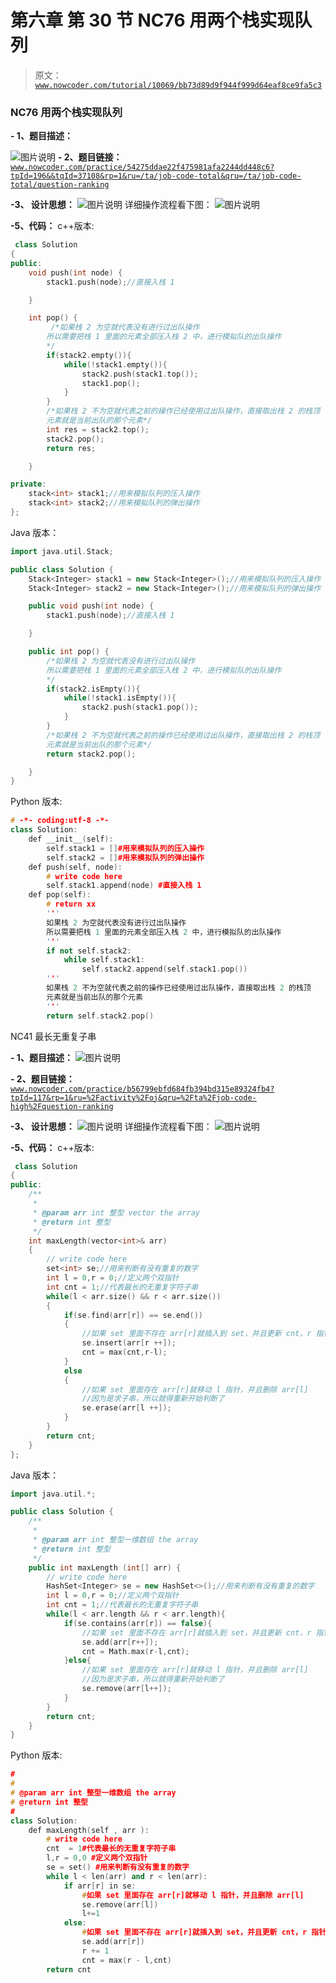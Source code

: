 # 第六章 第 30 节 NC76 用两个栈实现队列

> 原文：[`www.nowcoder.com/tutorial/10069/bb73d89d9f944f999d64eaf8ce9fa5c3`](https://www.nowcoder.com/tutorial/10069/bb73d89d9f944f999d64eaf8ce9fa5c3)

### NC76 用两个栈实现队列

**- 1、题目描述：**

![图片说明](img/0d3061e504813e1e4f6e3dc56852cfa4.png "图片标题")
**- 2、题目链接：**
[`www.nowcoder.com/practice/54275ddae22f475981afa2244dd448c6?tpId=196&&tqId=37108&rp=1&ru=/ta/job-code-total&qru=/ta/job-code-total/question-ranking`](https://www.nowcoder.com/practice/54275ddae22f475981afa2244dd448c6?tpId=196&&tqId=37108&rp=1&ru=/ta/job-code-total&qru=/ta/job-code-total/question-ranking)

**-3、 设计思想：**
![图片说明](img/4fc51a5bfb6a50b8c1d2c4417ce726d8.png "图片标题")
详细操作流程看下图：
![图片说明](img/e225cd28a4fbfea48b7c8298570bc4ec.png "图片标题")

**-5、代码：**
c++版本:

```cpp
 class Solution
{
public:
    void push(int node) {
        stack1.push(node);//直接入栈 1

    }

    int pop() {
         /*如果栈 2 为空就代表没有进行过出队操作
        所以需要把栈 1 里面的元素全部压入栈 2 中，进行模拟队的出队操作
        */
        if(stack2.empty()){
            while(!stack1.empty()){
                stack2.push(stack1.top());
                stack1.pop();
            }
        }
        /*如果栈 2 不为空就代表之前的操作已经使用过出队操作，直接取出栈 2 的栈顶
        元素就是当前出队的那个元素*/
        int res = stack2.top();
        stack2.pop();
        return res;

    }

private:
    stack<int> stack1;//用来模拟队列的压入操作
    stack<int> stack2;//用来模拟队列的弹出操作
};

```

Java 版本：

```cpp
import java.util.Stack;

public class Solution {
    Stack<Integer> stack1 = new Stack<Integer>();//用来模拟队列的压入操作
    Stack<Integer> stack2 = new Stack<Integer>();//用来模拟队列的弹出操作

    public void push(int node) {
        stack1.push(node);//直接入栈 1

    }

    public int pop() {
        /*如果栈 2 为空就代表没有进行过出队操作
        所以需要把栈 1 里面的元素全部压入栈 2 中，进行模拟队的出队操作
        */
        if(stack2.isEmpty()){
            while(!stack1.isEmpty()){
                stack2.push(stack1.pop());
            }
        }
        /*如果栈 2 不为空就代表之前的操作已经使用过出队操作，直接取出栈 2 的栈顶
        元素就是当前出队的那个元素*/
        return stack2.pop();

    }
}

```

Python 版本:

```cpp
# -*- coding:utf-8 -*-
class Solution:
    def __init__(self):
        self.stack1 = []#用来模拟队列的压入操作
        self.stack2 = []#用来模拟队列的弹出操作
    def push(self, node):
        # write code here
        self.stack1.append(node) #直接入栈 1
    def pop(self):
        # return xx
        '''
        如果栈 2 为空就代表没有进行过出队操作
        所以需要把栈 1 里面的元素全部压入栈 2 中，进行模拟队的出队操作
        '''
        if not self.stack2:
            while self.stack1:
                self.stack2.append(self.stack1.pop())
        '''
        如果栈 2 不为空就代表之前的操作已经使用过出队操作，直接取出栈 2 的栈顶
        元素就是当前出队的那个元素
        '''
        return self.stack2.pop()

```

NC41 最长无重复子串

**- 1、题目描述：**
![图片说明](img/38db5a4cc1bad384d1cc0eb8b27b5006.png "图片标题")

**- 2、题目链接：**
[`www.nowcoder.com/practice/b56799ebfd684fb394bd315e89324fb4?tpId=117&rp=1&ru=%2Factivity%2Foj&qru=%2Fta%2Fjob-code-high%2Fquestion-ranking`](https://www.nowcoder.com/practice/b56799ebfd684fb394bd315e89324fb4?tpId=117&rp=1&ru=%2Factivity%2Foj&qru=%2Fta%2Fjob-code-high%2Fquestion-ranking)

**-3、 设计思想：**
![图片说明](img/77bf757c8e896a90efb5dac419e10b5a.png "图片标题")
详细操作流程看下图：
![图片说明](img/6357a47a90349921b0a7d4c64e6bfc53.png "图片标题")

**-5、代码：**
c++版本:

```cpp
 class Solution
{
public:
    /**
     *
     * @param arr int 整型 vector the array
     * @return int 整型
     */
    int maxLength(vector<int>& arr)
    {
        // write code here
        set<int> se;//用来判断有没有重复的数字
        int l = 0,r = 0;//定义两个双指针
        int cnt = 1;//代表最长的无重复字符子串
        while(l < arr.size() && r < arr.size())
        {
            if(se.find(arr[r]) == se.end())
            {
                //如果 set 里面不存在 arr[r]就插入到 set，并且更新 cnt，r 指针移动
                se.insert(arr[r ++]);
                cnt = max(cnt,r-l);
            }
            else
            {
                //如果 set 里面存在 arr[r]就移动 l 指针，并且删除 arr[l]
                //因为是求子串，所以就得重新开始判断了
                se.erase(arr[l ++]);
            }
        }
        return cnt;
    }
};

```

Java 版本：

```cpp
import java.util.*;

public class Solution {
    /**
     * 
     * @param arr int 整型一维数组 the array
     * @return int 整型
     */
    public int maxLength (int[] arr) {
        // write code here
        HashSet<Integer> se = new HashSet<>();//用来判断有没有重复的数字
        int l = 0,r = 0;//定义两个双指针
        int cnt = 1;//代表最长的无重复字符子串
        while(l < arr.length && r < arr.length){
            if(se.contains(arr[r]) == false){
                //如果 set 里面不存在 arr[r]就插入到 set，并且更新 cnt，r 指针移动
                se.add(arr[r++]);
                cnt = Math.max(r-l,cnt);
            }else{
                //如果 set 里面存在 arr[r]就移动 l 指针，并且删除 arr[l]
                //因为是求子串，所以就得重新开始判断了
                se.remove(arr[l++]);
            }
        }
        return cnt;
    }
}

```

Python 版本:

```cpp
#
# 
# @param arr int 整型一维数组 the array
# @return int 整型
#
class Solution:
    def maxLength(self , arr ):
        # write code here
        cnt  = 1#代表最长的无重复字符子串
        l,r = 0,0 #定义两个双指针
        se = set() #用来判断有没有重复的数字
        while l < len(arr) and r < len(arr):
            if arr[r] in se:
                #如果 set 里面存在 arr[r]就移动 l 指针，并且删除 arr[l]
                se.remove(arr[l])
                l+=1
            else:
                #如果 set 里面不存在 arr[r]就插入到 set，并且更新 cnt，r 指针移动
                se.add(arr[r])
                r += 1
                cnt = max(r - l,cnt)
        return cnt

```